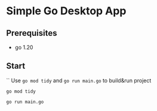 # Simple Go Desktop App

## Prerequisites
- go 1.20
## Start
``
Use `go mod tidy` and `go run main.go` to build&run project

```
go mod tidy
```

```
go run main.go
```